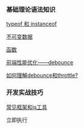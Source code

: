### 基础理论语法知识

[typeof 和 instanceof](https://github.com/pengyancheng/javascript/blob/master/basic/typeofandinstanceof.md)
<br>

[不可变数据](https://github.com/pengyancheng/javascript/blob/master/basic/immutable.md)
<br>

[函数](https://github.com/pengyancheng/javascript/basic/function.md)
<br>

[前端性能优化——debounce](https://www.jianshu.com/p/e9acf55f8073)
<br>

[如何理解debounce和throttle?](https://www.jianshu.com/p/daaa36174324)
<br>


### 开发实战技巧

[常见框架和js工具](https://github.com/pengyancheng/javascript/blob/master/develop/frame.md)
<br>

立即执行
